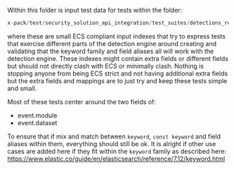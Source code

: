 Within this folder is input test data for tests within the folder:

```ts
x-pack/test/security_solution_api_integration/test_suites/detections_response/detection_engine/rule_execution_logic/trial_license_complete_tier/keyword_family
```

where these are small ECS compliant input indexes that try to express tests that exercise different parts of
the detection engine around creating and validating that the keyword family and field aliases all will work 
with the detection engine. These indexes might contain extra fields or different fields but should not directly
clash with ECS or minimally clash. Nothing is stopping anyone from being ECS strict and not having additional
extra fields but the extra fields and mappings are to just try and keep these tests simple and small.

Most of these tests center around the two fields of:
* event.module
* event.dataset

To ensure that if mix and match between `keyword`, `const keyword` and field aliases within them, everything should
still be ok. It is alright if other use cases are added here if they fit within the `keyword` family as described here:
https://www.elastic.co/guide/en/elasticsearch/reference/7.12/keyword.html
 
